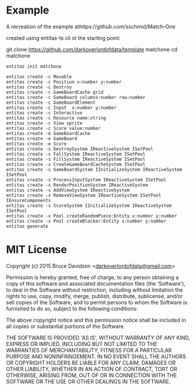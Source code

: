 # Example

A recreation of the example athttps://github.com/sschmid/Match-One

created using entitas-ts cli st the starting point:

git clone https://github.com/darkoverlordofdata/template matchone
    cd matchone
    
    entitas init matchone
    
    entitas create -c Movable
    entitas create -c Position x:number y:number
    entitas create -c Destroy
    entitas create -c GameBoardCache grid
    entitas create -c GameBoard columns:number row:number
    entitas create -c GameBoardElement
    entitas create -c Input  x:number y:number
    entitas create -c Interactive
    entitas create -c Resource name:string
    entitas create -c View sprite
    entitas create -c Score value:number
    entitas create -e GameBoardCache
    entitas create -e GameBoard
    entitas create -e Score
    entitas create -s DestroySystem IReactiveSystem ISetPool
    entitas create -s FallSystem IReactiveSystem ISetPool
    entitas create -s FillSystem IReactiveSystem ISetPool
    entitas create -s CreateGameBoardCacheSystem ISetPool
    entitas create -s GameBoardSystem IInitializeSystem IReactiveSystem ISetPool
    entitas create -s ProcessInputSystem IReactiveSystem ISetPool
    entitas create -s RenderPositionSystem IReactiveSystem
    entitas create -s AddViewSystem IReactiveSystem
    entitas create -s RemoveViewSystem IReactiveSystem ISetPool IEnsureComponents
    entitas create -s ScoreSystem IInitializeSystem IReactiveSystem ISetPool
    entitas create -x Pool createRandomPiece:Entity x:number y:number
    entitas create -x Pool createBlocker:Entity x:number y:number
    entitas generate
    

# MIT License

Copyright (c) 2015 Bruce Davidson &lt;darkoverlordofdata@gmail.com&gt;

Permission is hereby granted, free of charge, to any person obtaining
a copy of this software and associated documentation files (the
'Software'), to deal in the Software without restriction, including
without limitation the rights to use, copy, modify, merge, publish,
distribute, sublicense, and/or sell copies of the Software, and to
permit persons to whom the Software is furnished to do so, subject to
the following conditions:

The above copyright notice and this permission notice shall be
included in all copies or substantial portions of the Software.

THE SOFTWARE IS PROVIDED 'AS IS', WITHOUT WARRANTY OF ANY KIND,
EXPRESS OR IMPLIED, INCLUDING BUT NOT LIMITED TO THE WARRANTIES OF
MERCHANTABILITY, FITNESS FOR A PARTICULAR PURPOSE AND NONINFRINGEMENT.
IN NO EVENT SHALL THE AUTHORS OR COPYRIGHT HOLDERS BE LIABLE FOR ANY
CLAIM, DAMAGES OR OTHER LIABILITY, WHETHER IN AN ACTION OF CONTRACT,
TORT OR OTHERWISE, ARISING FROM, OUT OF OR IN CONNECTION WITH THE
SOFTWARE OR THE USE OR OTHER DEALINGS IN THE SOFTWARE.

